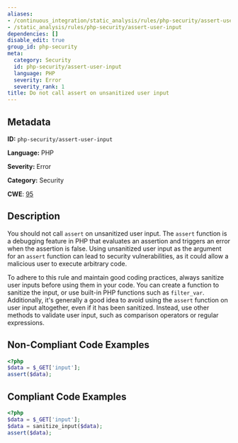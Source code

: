 ```yaml
---
aliases:
- /continuous_integration/static_analysis/rules/php-security/assert-user-input
- /static_analysis/rules/php-security/assert-user-input
dependencies: []
disable_edit: true
group_id: php-security
meta:
  category: Security
  id: php-security/assert-user-input
  language: PHP
  severity: Error
  severity_rank: 1
title: Do not call assert on unsanitized user input
---
```

<!--  SOURCED FROM https://github.com/DataDog/datadog-static-analyzer-rule-docs -->


## Metadata
**ID:** `php-security/assert-user-input`

**Language:** PHP

**Severity:** Error

**Category:** Security

**CWE**: [95](https://cwe.mitre.org/data/definitions/95.html)

## Description
You should not call `assert` on unsanitized user input. The `assert` function is a debugging feature in PHP that evaluates an assertion and triggers an error when the assertion is false. Using unsanitized user input as the argument for an `assert` function can lead to security vulnerabilities, as it could allow a malicious user to execute arbitrary code.

To adhere to this rule and maintain good coding practices, always sanitize user inputs before using them in your code. You can create a function to sanitize the input, or use built-in PHP functions such as `filter_var`. Additionally, it's generally a good idea to avoid using the `assert` function on user input altogether, even if it has been sanitized. Instead, use other methods to validate user input, such as comparison operators or regular expressions.

## Non-Compliant Code Examples
```php
<?php
$data = $_GET['input'];
assert($data);
```

## Compliant Code Examples
```php
<?php
$data = $_GET['input'];
$data = sanitize_input($data);
assert($data);
```

